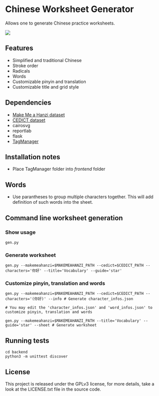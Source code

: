 # Chinese Worksheet Generator
Allows one to generate Chinese practice worksheets.

![](http://i.imgur.com/HH9eKtC.png)

## Features
* Simplified and traditional Chinese
* Stroke order
* Radicals
* Words
* Customizable pinyin and translation
* Customizable title and grid style

## Dependencies
* [Make Me a Hanzi dataset](https://github.com/skishore/makemeahanzi)
* [CEDICT dataset](https://www.mdbg.net/chinese/dictionary?page=cedict)
* cairosvg
* reportlab
* flask
* [TagManager](https://maxfavilli.com/jquery-tag-manager)

## Installation notes
* Place TagManager folder into *frontend* folder

## Words
* Use parantheses to group multiple characters together. This will add definition of such words into the sheet.

## Command line worksheet generation
### Show usage
```
gen.py
```
### Generate worksheet
```
gen.py --makemeahanzi=$MAKEMEAHANZI_PATH --cedict=$CEDICT_PATH --characters='你好' --title='Vocabulary' --guide='star'
```
### Customize pinyin, translation and words
```
gen.py --makemeahanzi=$MAKEMEAHANZI_PATH --cedict=$CEDICT_PATH --characters='(你好)' --info # Generate character_infos.json

# You may edit the 'character_infos.json' and 'word_infos.json' to customize pinyin, translation and words

gen.py --makemeahanzi=$MAKEMEAHANZI_PATH --title='Vocabulary' --guide='star' --sheet # Generate worksheet
```

## Running tests
```
cd backend
python3 -m unittest discover
```

## License
This project is released under the GPLv3 license, for more details, take a look at the LICENSE.txt file in the source code.
